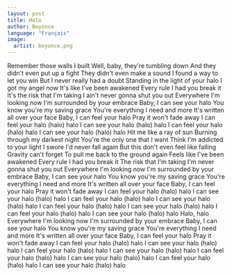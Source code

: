 ```yaml
---
layout: post
title: Halo
author: Beyonce
language: "Français"
image:
  artist: beyonce.png
---
```

Remember those walls I built
Well, baby, they're tumbling down
And they didn't even put up a fight
They didn't even make a sound
I found a way to let you win
But I never really had a doubt
Standing in the light of your halo
I got my angel now
It's like I've been awakened
Every rule I had you break it
It's the risk that I'm taking
I ain't never gonna shut you out
Everywhere I'm looking now
I'm surrounded by your embrace
Baby, I can see your halo
You know you're my saving grace
You're everything I need and more
It's written all over your face
Baby, I can feel your halo
Pray it won't fade away
I can feel your halo (halo) halo
I can see your halo (halo) halo
I can feel your halo (halo) halo
I can see your halo (halo) halo
Hit me like a ray of sun
Burning through my darkest night
You're the only one that I want
Think I'm addicted to your light
I swore I'd never fall again
But this don't even feel like falling
Gravity can't forget
To pull me back to the ground again
Feels like I've been awakened
Every rule I had you break it
The risk that I'm taking
I'm never gonna shut you out
Everywhere I'm looking now
I'm surrounded by your embrace
Baby, I can see your halo
You know you're my saving grace
You're everything I need and more
It's written all over your face
Baby, I can feel your halo
Pray it won't fade away
I can feel your halo (halo) halo
I can see your halo (halo) halo
I can feel your halo (halo) halo
I can see your halo (halo) halo
I can feel your halo (halo) halo
I can see your halo (halo) halo
I can feel your halo (halo) halo
I can see your halo (halo) halo
Halo, halo
Everywhere I'm looking now
I'm surrounded by your embrace
Baby, I can see your halo
You know you're my saving grace
You're everything I need and more
It's written all over your face
Baby, I can feel your halo
Pray it won't fade away
I can feel your halo (halo) halo
I can see your halo (halo) halo
I can feel your halo (halo) halo
I can see your halo (halo) halo
I can feel your halo (halo) halo
I can see your halo (halo) halo
I can feel your halo (halo) halo
I can see your halo (halo) halo
